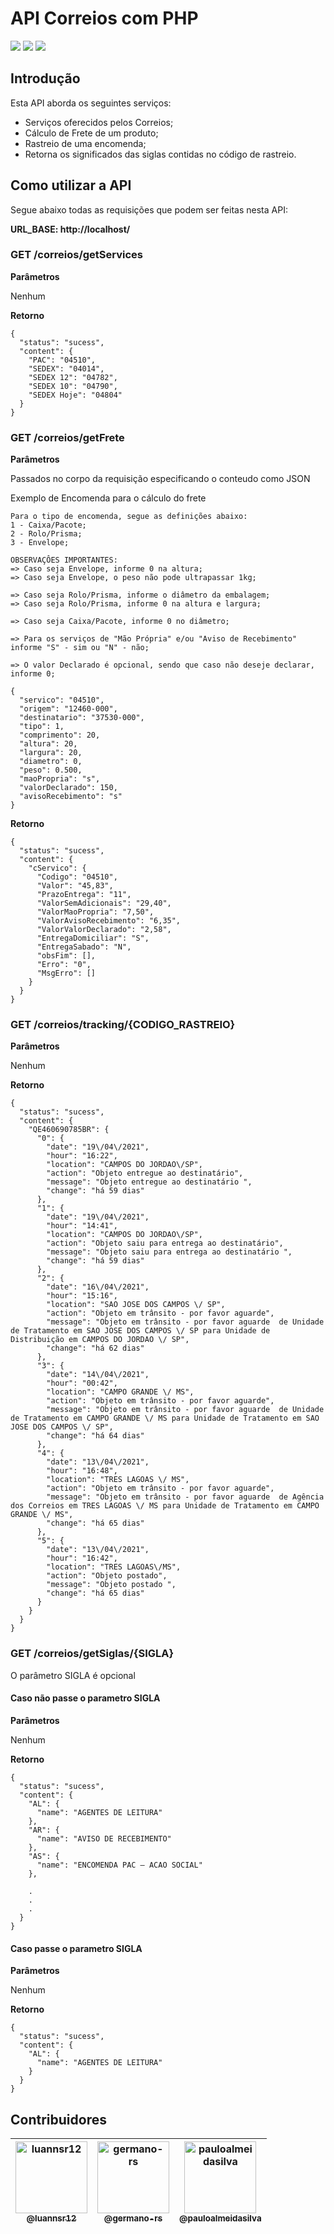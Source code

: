 

# API Correios com PHP

[![](https://img.shields.io/github/contributors/luannsr12/correios-rastreio.svg?style=flat-square)](https://github.com/luannsr12/correios-rastreio/graphs/contributors)
[![](https://badges.pufler.dev/updated/luannsr12/correios-rastreio)](https://github.com/luannsr12/correios-rastreio)
[![](https://badges.pufler.dev/visits/luannsr12/correios-rastreio)](https://github.com/luannsr12/correios-rastreio)

## Introdução

Esta API aborda os seguintes serviços:

* Serviços oferecidos pelos Correios;
* Cálculo de Frete de um produto;
* Rastreio de uma encomenda;
* Retorna os significados das siglas contidas no código de rastreio.

## Como utilizar a API

Segue abaixo todas as requisições que podem ser feitas nesta API:

**URL_BASE: http://localhost/**

### GET /correios/getServices

**Parâmetros**

Nenhum

**Retorno**

```
{
  "status": "sucess",
  "content": {
    "PAC": "04510",
    "SEDEX": "04014",
    "SEDEX 12": "04782",
    "SEDEX 10": "04790",
    "SEDEX Hoje": "04804"
  }
}
```

### GET /correios/getFrete

**Parâmetros**

Passados no corpo da requisição especificando o conteudo como JSON

Exemplo de Encomenda para o cálculo do frete
```
Para o tipo de encomenda, segue as definições abaixo:
1 - Caixa/Pacote;
2 - Rolo/Prisma;
3 - Envelope;

OBSERVAÇÔES IMPORTANTES:
=> Caso seja Envelope, informe 0 na altura;
=> Caso seja Envelope, o peso não pode ultrapassar 1kg;

=> Caso seja Rolo/Prisma, informe o diâmetro da embalagem;
=> Caso seja Rolo/Prisma, informe 0 na altura e largura;

=> Caso seja Caixa/Pacote, informe 0 no diâmetro;

=> Para os serviços de "Mão Própria" e/ou "Aviso de Recebimento" informe "S" - sim ou "N" - não;

=> O valor Declarado é opcional, sendo que caso não deseje declarar, informe 0;
```

```
{
  "servico": "04510",
  "origem": "12460-000",
  "destinatario": "37530-000",
  "tipo": 1,
  "comprimento": 20,
  "altura": 20,
  "largura": 20,
  "diametro": 0,
  "peso": 0.500,
  "maoPropria": "s",
  "valorDeclarado": 150,
  "avisoRecebimento": "s"
}
```

**Retorno**

```
{
  "status": "sucess",
  "content": {
    "cServico": {
      "Codigo": "04510",
      "Valor": "45,83",
      "PrazoEntrega": "11",
      "ValorSemAdicionais": "29,40",
      "ValorMaoPropria": "7,50",
      "ValorAvisoRecebimento": "6,35",
      "ValorValorDeclarado": "2,58",
      "EntregaDomiciliar": "S",
      "EntregaSabado": "N",
      "obsFim": [],
      "Erro": "0",
      "MsgErro": []
    }
  }
}
```

### GET /correios/tracking/{CODIGO_RASTREIO}

**Parâmetros**

Nenhum

**Retorno**

```
{
  "status": "sucess",
  "content": {
    "QE460690785BR": {
      "0": {
        "date": "19\/04\/2021",
        "hour": "16:22",
        "location": "CAMPOS DO JORDAO\/SP",
        "action": "Objeto entregue ao destinatário",
        "message": "Objeto entregue ao destinatário ",
        "change": "há 59 dias"
      },
      "1": {
        "date": "19\/04\/2021",
        "hour": "14:41",
        "location": "CAMPOS DO JORDAO\/SP",
        "action": "Objeto saiu para entrega ao destinatário",
        "message": "Objeto saiu para entrega ao destinatário ",
        "change": "há 59 dias"
      },
      "2": {
        "date": "16\/04\/2021",
        "hour": "15:16",
        "location": "SAO JOSE DOS CAMPOS \/ SP",
        "action": "Objeto em trânsito - por favor aguarde",
        "message": "Objeto em trânsito - por favor aguarde  de Unidade de Tratamento em SAO JOSE DOS CAMPOS \/ SP para Unidade de Distribuição em CAMPOS DO JORDAO \/ SP",
        "change": "há 62 dias"
      },
      "3": {
        "date": "14\/04\/2021",
        "hour": "00:42",
        "location": "CAMPO GRANDE \/ MS",
        "action": "Objeto em trânsito - por favor aguarde",
        "message": "Objeto em trânsito - por favor aguarde  de Unidade de Tratamento em CAMPO GRANDE \/ MS para Unidade de Tratamento em SAO JOSE DOS CAMPOS \/ SP",
        "change": "há 64 dias"
      },
      "4": {
        "date": "13\/04\/2021",
        "hour": "16:48",
        "location": "TRES LAGOAS \/ MS",
        "action": "Objeto em trânsito - por favor aguarde",
        "message": "Objeto em trânsito - por favor aguarde  de Agência dos Correios em TRES LAGOAS \/ MS para Unidade de Tratamento em CAMPO GRANDE \/ MS",
        "change": "há 65 dias"
      },
      "5": {
        "date": "13\/04\/2021",
        "hour": "16:42",
        "location": "TRES LAGOAS\/MS",
        "action": "Objeto postado",
        "message": "Objeto postado ",
        "change": "há 65 dias"
      }
    }
  }
}
```

### GET /correios/getSiglas/{SIGLA}

O parâmetro SIGLA é opcional

#### Caso não passe o parametro SIGLA

**Parâmetros**

Nenhum

**Retorno**

```
{
  "status": "sucess",
  "content": {
    "AL": {
      "name": "AGENTES DE LEITURA"
    },
    "AR": {
      "name": "AVISO DE RECEBIMENTO"
    },
    "AS": {
      "name": "ENCOMENDA PAC – ACAO SOCIAL"
    },

    .
    .
    .
  }
}
```

#### Caso passe o parametro SIGLA

**Parâmetros**

Nenhum

**Retorno**

```
{
  "status": "sucess",
  "content": {
    "AL": {
      "name": "AGENTES DE LEITURA"
    }
  }
}
```


## Contribuidores

| [<img alt="luannsr12" src="https://github.com/luannsr12.png?size=115" width="115"><br><sub>@luannsr12</sub>](https://github.com/luannsr12) | [<img alt="germano-rs" src="https://github.com/germano-rs.png?size=115" width="115"><br><sub>@germano-rs</sub>](https://github.com/germano-rs) | [<img alt="pauloalmeidasilva" src="https://github.com/pauloalmeidasilva.png?size=115" width="115"><br><sub>@pauloalmeidasilva</sub>](https://github.com/pauloalmeidasilva) |
| :---: |:---: |:---: 
